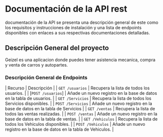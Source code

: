 # Documentación de la API rest

documentación de la API se presenta una descripción general de este como los requisitos y instrucciones de instalación y una lista
de endpoints disponibles con enlaces a sus respectivas documentaciones detalladas.

## Descripción General del proyecto

Geizel es una aplicacion donde puedes tener asistencia mecanica, compra y venta de carros y autopartes.
### Descripción General de Endpoints

| Recurso                    | Descripción |
| `GET /usuarios`               | Recupera la lista de todos los usuarios. |
| [`POST /usuarios`]   | Añade un nuevo registro en la base de datos en la tabla de usuarios. |
| `GET /Servicios`             | Recupera la lista de todos los Servicios disponibles. |
| `POST /Servicios`        | Añade un nuevo registro en la base de datos en la tabla de Servicios |
| `GET /ventas`             | Recupera la lista de todos las ventas realizadas. |
| `POST /ventas`        | Añade un nuevo registro en la base de datos en la tabla de ventas. |
| `GET /Vehiculos`             | Recupera la lista de todos los Vehiculos disponibles. |
| `POST /Vehiculos`        | Añade un nuevo registro en la base de datos en la tabla de Vehiculos. |
